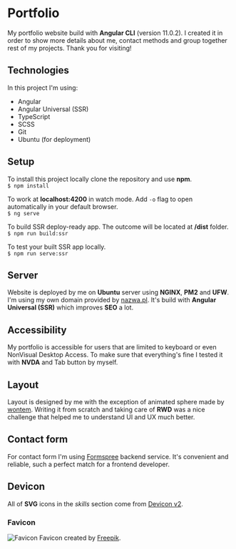 # Portfolio

My portfolio website build with **Angular CLI** (version 11.0.2). I created it in order to show more details about me, contact methods and group together rest of my projects. Thank you for visiting!

## Technologies

In this project I'm using:
- Angular
- Angular Universal (SSR)
- TypeScript
- SCSS
- Git
- Ubuntu (for deployment)

## Setup

To install this project locally clone the repository and use **npm**.<br>
`$ npm install`

To work at **localhost:4200** in watch mode. Add `-o` flag to open automatically in your default browser.<br>
`$ ng serve` 

To build SSR deploy-ready app. The outcome will be located at **/dist** folder.<br>
`$ npm run build:ssr`

To test your built SSR app locally.<br>
`$ npm run serve:ssr`

## Server

Website is deployed by me on **Ubuntu** server using **NGINX**, **PM2** and **UFW**. I'm using my own domain provided by [nazwa.pl](https://nazwa.pl/). It's build with **Angular Universal (SSR)** which improves **SEO** a lot.

## Accessibility

My portfolio is accessible for users that are limited to keyboard or even NonVisual Desktop Access. To make sure that everything's fine I tested it with **NVDA** and Tab button by myself.

## Layout

Layout is designed by me with the exception of animated sphere made by [wontem](https://codepen.io/wontem).
Writing it from scratch and taking care of **RWD** was a nice challenge that helped me to understand UI and UX much better.

## Contact form

For contact form I'm using [Formspree](https://formspree.io/) backend service. It's convenient and reliable, such a perfect match for a frontend developer.

## Devicon

All of **SVG** icons in the *skills* section come from [Devicon v2](https://github.com/devicons/devicon).

### Favicon

![Favicon](https://github.com/rawdanowiczdev/portfolio/blob/main/src/assets/favicon.png) Favicon created by [Freepik](https://www.freepik.com/).
